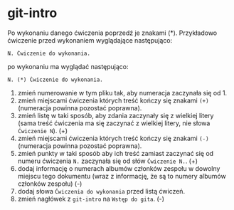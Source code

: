 # git-intro

Po wykonaniu danego ćwiczenia poprzedź je znakami (*).
Przykładowo ćwiczenie przed wykonaniem wyglądające następująco:
```
N. Ćwiczenie do wykonania.
```
po wykonaniu ma wyglądać następująco:
```
N. (*) Ćwiczenie do wykonania.
```

1. zmień numerowanie w tym pliku tak, aby numeracja zaczynała się od 1.
2. zmień miejscami ćwiczenia których treść kończy się znakami `(+)` (numeracja powinna pozostać poprawna).
3. zmień listę w taki sposób, aby zdania zaczynały się z wielkiej litery (sama treść ćwiczenia ma się zaczynać z wielkiej litery, nie słowa `Ćwiczenie N`). (+)
4. zmień miejscami ćwiczenia których treść kończy się znakami `(-)` (numeracja powinna pozostać poprawna).
4. zmień punkty w taki sposób aby ich treść zamiast zaczynać się od numeru ćwiczenia `N.` zaczynała się od słów `Ćwiczenie N.`. (+)
5. dodaj informację o numerach albumów członków zespołu w dowolny miejscu tego dokumentu (wraz z informację, że są to numery albumów członków zespołu) (-)
6. dodaj słowa `Ćwiczenia do wykonania` przed listą ćwiczeń.
7. zmień nagłówek z `git-intro` na `Wstęp do gita`. (-)
